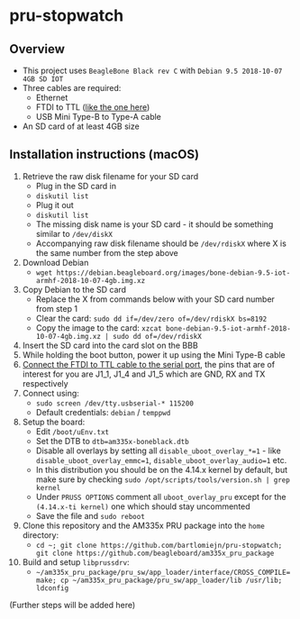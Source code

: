 # pru-stopwatch

## Overview
- This project uses `BeagleBone Black rev C` with `Debian 9.5 2018-10-07 4GB SD IOT`
- Three cables are required:
    - Ethernet
    - FTDI to TTL ([like the one here](https://www.ftdichip.com/Support/Documents/DataSheets/Cables/DS_TTL-232R_RPi.pdf))
    - USB Mini Type-B to Type-A cable
- An SD card of at least 4GB size

## Installation instructions (macOS)
1. Retrieve the raw disk filename for your SD card
    - Plug in the SD card in
    - `diskutil list`
    - Plug it out
    - `diskutil list`
    - The missing disk name is your SD card - it should be something similar to `/dev/diskX`
    - Accompanying raw disk filename should be `/dev/rdiskX` where X is the same number from the step above
2. Download Debian
    - `wget https://debian.beagleboard.org/images/bone-debian-9.5-iot-armhf-2018-10-07-4gb.img.xz`
3. Copy Debian to the SD card
    - Replace the X from commands below with your SD card number from step 1
    - Clear the card: `sudo dd if=/dev/zero of=/dev/rdiskX bs=8192`
    - Copy the image to the card: `xzcat bone-debian-9.5-iot-armhf-2018-10-07-4gb.img.xz | sudo dd of=/dev/rdiskX`
4. Insert the SD card into the card slot on the BBB
5. While holding the boot button, power it up using the Mini Type-B cable
6. [Connect the FTDI to TTL cable to the serial port](https://elinux.org/Beagleboard:BeagleBone_Black_Serial), the pins that are of interest for you are J1_1, J1_4 and J1_5 which are GND, RX and TX respectively
7. Connect using:
    - `sudo screen /dev/tty.usbserial-* 115200`
    - Default credentials: `debian` / `temppwd`
8. Setup the board:
    - Edit `/boot/uEnv.txt`
    - Set the DTB to `dtb=am335x-boneblack.dtb`
    - Disable all overlays by setting all `disable_uboot_overlay_*=1` - like `disable_uboot_overlay_emmc=1`, `disable_uboot_overlay_audio=1` etc.
    - In this distribution you should be on the 4.14.x kernel by default, but make sure by checking `sudo /opt/scripts/tools/version.sh | grep kernel`
    - Under `PRUSS OPTIONS` comment all `uboot_overlay_pru` except for the `(4.14.x-ti kernel)` one which should stay uncommented
    - Save the file and `sudo reboot`
9. Clone this repository and the AM335x PRU package into the `home` directory: 
    - `cd ~; git clone https://github.com/bartlomiejn/pru-stopwatch; git clone https://github.com/beagleboard/am335x_pru_package`
10. Build and setup `libprussdrv`:
    - `~/am335x_pru_package/pru_sw/app_loader/interface/CROSS_COMPILE= make; cp ~/am335x_pru_package/pru_sw/app_loader/lib /usr/lib; ldconfig`

(Further steps will be added here)
